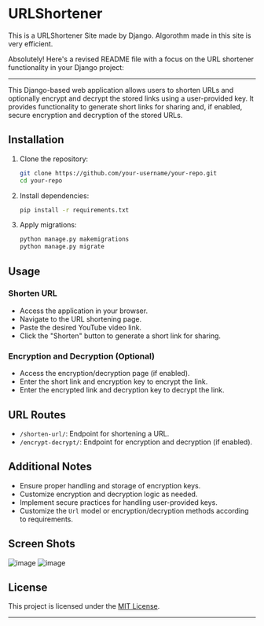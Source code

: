 # URLShortener

This is a URLShortener Site made by Django. Algorothm made in this site is very efficient.

Absolutely! Here's a revised README file with a focus on the URL shortener functionality in your Django project:

---

This Django-based web application allows users to shorten URLs and optionally encrypt and decrypt the stored links using a user-provided key. It provides functionality to generate short links for sharing and, if enabled, secure encryption and decryption of the stored URLs.

## Installation

1. Clone the repository:

    ```bash
    git clone https://github.com/your-username/your-repo.git
    cd your-repo
    ```

2. Install dependencies:

    ```bash
    pip install -r requirements.txt
    ```

3. Apply migrations:

    ```bash
    python manage.py makemigrations
    python manage.py migrate
    ```

## Usage

### Shorten URL

- Access the application in your browser.
- Navigate to the URL shortening page.
- Paste the desired YouTube video link.
- Click the "Shorten" button to generate a short link for sharing.

### Encryption and Decryption (Optional)

- Access the encryption/decryption page (if enabled).
- Enter the short link and encryption key to encrypt the link.
- Enter the encrypted link and decryption key to decrypt the link.

## URL Routes

- `/shorten-url/`: Endpoint for shortening a URL.
- `/encrypt-decrypt/`: Endpoint for encryption and decryption (if enabled).

## Additional Notes

- Ensure proper handling and storage of encryption keys.
- Customize encryption and decryption logic as needed.
- Implement secure practices for handling user-provided keys.
- Customize the `Url` model or encryption/decryption methods according to requirements.

## Screen Shots
![image](https://github.com/nisheshjain12/Url-Shortner/assets/89805538/c89e65fd-f6e5-4b37-b328-68326483dcc8)
![image](https://github.com/nisheshjain12/Url-Shortner/assets/89805538/516462e7-b4a0-42cf-8014-ea56ff45d7c0)

## License

This project is licensed under the [MIT License](LICENSE).

---
